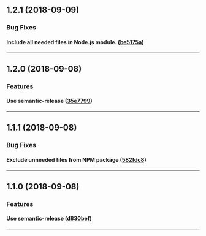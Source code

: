 ## 1.2.1 (2018-09-09)

### Bug Fixes


#### Include all needed files in Node.js module. ([be5175a](https://github.com/sealsystems/node-assert-mongo-error/commit/be5175a))



---

## 1.2.0 (2018-09-08)

### Features


#### Use semantic-release ([35e7799](https://github.com/sealsystems/node-assert-mongo-error/commit/35e7799))



---

## 1.1.1 (2018-09-08)

### Bug Fixes


#### Exclude unneeded files from NPM package ([582fdc8](https://github.com/sealsystems/node-assert-mongo-error/commit/582fdc8))



---

## 1.1.0 (2018-09-08)

### Features


#### Use semantic-release ([d830bef](https://github.com/sealsystems/node-assert-mongo-error/commit/d830bef))



---
